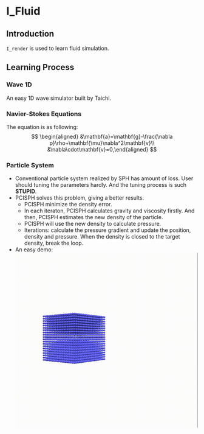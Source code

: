 # I_Fluid
## Introduction
`I_render` is used to learn fluid simulation.

## Learning Process
### Wave 1D
An easy 1D wave simulator built by Taichi.
### Navier-Stokes Equations
The equation is as following: 
$$
\begin{aligned}
&\mathbf{a}=\mathbf{g}-\frac{\nabla p}\rho+\mathbf{\mu}\nabla^2\mathbf{v}\\
&\nabla\cdot\mathbf{v}=0,\end{aligned}
$$
### Particle System
- Conventional particle system realized by SPH has amount of loss. User should tuning the parameters hardly. And the tuning process is such **STUPID**.
- PCISPH solves this problem, giving a better results.
  - PCISPH minimize the density error.
  - In each iteraton, PCISPH calculates gravity and viscosity firstly. And then, PCISPH estimates the new density of the particle.
  - PCISPH will use the new density to calculate pressure.
  - Iterations: calculate the pressure gradient and update the position, density and pressure. When the density is closed to the target density, break the loop.
- An easy demo:
  ![](gallery/Peek-2024-12-04-20-46.gif)